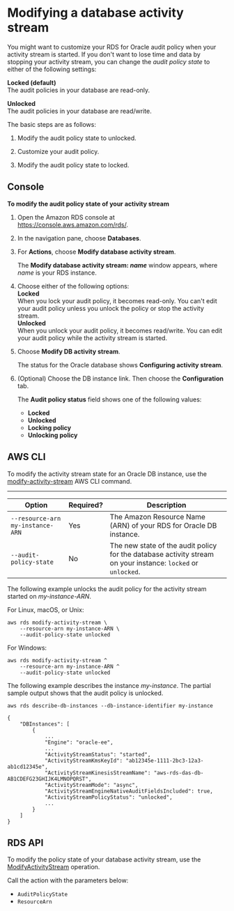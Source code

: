 # Modifying a database activity stream<a name="DBActivityStreams.Modifying"></a>

You might want to customize your RDS for Oracle audit policy when your activity stream is started\. If you don't want to lose time and data by stopping your activity stream, you can change the *audit policy state* to either of the following settings:

**Locked \(default\)**  
The audit policies in your database are read\-only\.

**Unlocked**  
The audit policies in your database are read/write\.

The basic steps are as follows:

1. Modify the audit policy state to unlocked\.

1. Customize your audit policy\.

1. Modify the audit policy state to locked\.

## Console<a name="DBActivityStreams.Modifying-collapsible-section-E1"></a>

**To modify the audit policy state of your activity stream**

1. Open the Amazon RDS console at [https://console\.aws\.amazon\.com/rds/](https://console.aws.amazon.com/rds/)\.

1. In the navigation pane, choose **Databases**\.

1. For **Actions**, choose **Modify database activity stream**\. 

   The **Modify database activity stream: *name*** window appears, where *name* is your RDS instance\.

1. Choose either of the following options:  
**Locked**  
When you lock your audit policy, it becomes read\-only\. You can't edit your audit policy unless you unlock the policy or stop the activity stream\.  
**Unlocked**  
When you unlock your audit policy, it becomes read/write\. You can edit your audit policy while the activity stream is started\.

1. Choose **Modify DB activity stream**\.

   The status for the Oracle database shows **Configuring activity stream**\.

1. \(Optional\) Choose the DB instance link\. Then choose the **Configuration** tab\.

   The **Audit policy status** field shows one of the following values:
   + **Locked**
   + **Unlocked**
   + **Locking policy**
   + **Unlocking policy**

## AWS CLI<a name="DBActivityStreams.Modifying-collapsible-section-E2"></a>

To modify the activity stream state for an Oracle DB instance, use the [modify\-activity\-stream](https://docs.aws.amazon.com/cli/latest/reference/rds/modify-activity-stream.html) AWS CLI command\.


****  

| Option | Required? | Description | 
| --- | --- | --- | 
|  `--resource-arn my-instance-ARN`  |  Yes  |  The Amazon Resource Name \(ARN\) of your RDS for Oracle DB instance\.  | 
|  `--audit-policy-state`  |  No  |  The new state of the audit policy for the database activity stream on your instance: `locked` or `unlocked`\.  | 

The following example unlocks the audit policy for the activity stream started on *my\-instance\-ARN*\.

For Linux, macOS, or Unix:

```
aws rds modify-activity-stream \
    --resource-arn my-instance-ARN \
    --audit-policy-state unlocked
```

For Windows:

```
aws rds modify-activity-stream ^
    --resource-arn my-instance-ARN ^
    --audit-policy-state unlocked
```

The following example describes the instance *my\-instance*\. The partial sample output shows that the audit policy is unlocked\.

```
aws rds describe-db-instances --db-instance-identifier my-instance

{
    "DBInstances": [
        {
            ...
            "Engine": "oracle-ee",
            ...
            "ActivityStreamStatus": "started",
            "ActivityStreamKmsKeyId": "ab12345e-1111-2bc3-12a3-ab1cd12345e",
            "ActivityStreamKinesisStreamName": "aws-rds-das-db-AB1CDEFG23GHIJK4LMNOPQRST",
            "ActivityStreamMode": "async",
            "ActivityStreamEngineNativeAuditFieldsIncluded": true, 
            "ActivityStreamPolicyStatus": "unlocked",
            ...
        }
    ]
}
```

## RDS API<a name="DBActivityStreams.Modifying-collapsible-section-E3"></a>

To modify the policy state of your database activity stream, use the [ModifyActivityStream](https://docs.aws.amazon.com/AmazonRDS/latest/APIReference/API_ModifyActivityStream.html) operation\.

Call the action with the parameters below:
+ `AuditPolicyState`
+ `ResourceArn`